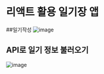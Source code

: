# 리액트 활용 일기장 앱

##일기작성
![image](https://user-images.githubusercontent.com/107599536/220018338-2d4b6e6d-04b4-4f1d-966a-ab3be8982553.png)



## API로 일기 정보 불러오기 
![image](https://user-images.githubusercontent.com/107599536/220018368-c4d5252b-2736-4042-8978-8931decd2f4d.png)
